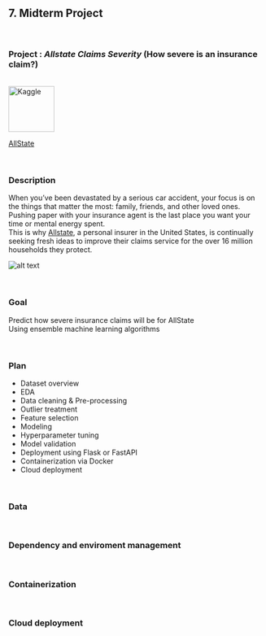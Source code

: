 ## **7. Midterm Project**

<br>

### **Project** : **_Allstate Claims Severity_**  (How severe is an insurance claim?)
<br>

<span>
  <img src="https://www.kaggle.com/static/images/site-logo.png" width="90" title="Kaggle">  
</span>

[AllState](https://www.kaggle.com/c/allstate-claims-severity)

<br>

### **Description**

When you’ve been devastated by a serious car accident, your focus is on the things that matter the most: family, friends, and other loved ones.   
Pushing paper with your insurance agent is the last place you want your time or mental energy spent.   
This is why [Allstate](https://www.allstate.com/), a personal insurer in the United States, is continually seeking fresh ideas to improve their claims service for the over 16 million households they protect.  

![alt text](https://storage.googleapis.com/kaggle-competitions/kaggle/5325/media/allstate_banner-660x120.png)

<br>

### **Goal**

Predict how severe insurance claims will be for AllState  
Using ensemble machine learning algorithms

<br>

###  **Plan**

- Dataset overview
- EDA
- Data cleaning & Pre-processing
- Outlier treatment
- Feature selection
- Modeling
- Hyperparameter tuning
- Model validation
- Deployment using Flask or FastAPI
- Containerization via Docker
- Cloud  deployment

<br>

### **Data**


<br>

### **Dependency and enviroment management**


<br>

### **Containerization**


<br>

### **Cloud deployment**


